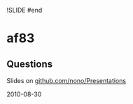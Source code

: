 !SLIDE #end
# af83 #
## Questions ##

Slides on [github.com/nono/Presentations](http://github.com/nono/Presentations)

2010-08-30
